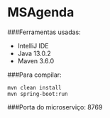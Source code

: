 # MSAgenda

###Ferramentas usadas:
- IntelliJ IDE
- Java 13.0.2
- Maven 3.6.0

###Para compilar:
```
mvn clean install
mvn spring-boot:run
```

###Porta do microserviço: 8769
